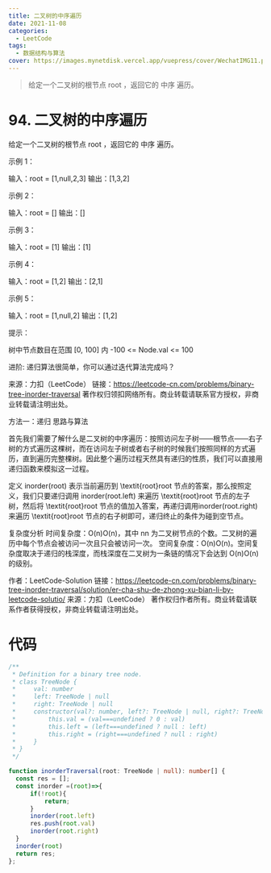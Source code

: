 ```yaml
---
title: 二叉树的中序遍历
date: 2021-11-08
categories: 
  - LeetCode
tags:
  - 数据结构与算法
cover: https://images.mynetdisk.vercel.app/vuepress/cover/WechatIMG11.png
---
```


>给定一个二叉树的根节点 root ，返回它的 中序 遍历。

<!-- more -->

# 94. 二叉树的中序遍历
给定一个二叉树的根节点 root ，返回它的 中序 遍历。

示例 1：

输入：root = [1,null,2,3]
输出：[1,3,2]

示例 2：

输入：root = []
输出：[]

示例 3：

输入：root = [1]
输出：[1]

示例 4：

输入：root = [1,2]
输出：[2,1]

示例 5：

输入：root = [1,null,2]
输出：[1,2]
 

提示：

树中节点数目在范围 [0, 100] 内
-100 <= Node.val <= 100
 

进阶: 递归算法很简单，你可以通过迭代算法完成吗？

来源：力扣（LeetCode）
链接：https://leetcode-cn.com/problems/binary-tree-inorder-traversal
著作权归领扣网络所有。商业转载请联系官方授权，非商业转载请注明出处。


方法一：递归
思路与算法

首先我们需要了解什么是二叉树的中序遍历：按照访问左子树——根节点——右子树的方式遍历这棵树，而在访问左子树或者右子树的时候我们按照同样的方式遍历，直到遍历完整棵树。因此整个遍历过程天然具有递归的性质，我们可以直接用递归函数来模拟这一过程。

定义 inorder(root) 表示当前遍历到 \textit{root}root 节点的答案，那么按照定义，我们只要递归调用 inorder(root.left) 来遍历 \textit{root}root 节点的左子树，然后将 \textit{root}root 节点的值加入答案，再递归调用inorder(root.right) 来遍历 \textit{root}root 节点的右子树即可，递归终止的条件为碰到空节点。

复杂度分析
时间复杂度：O(n)O(n)，其中 nn 为二叉树节点的个数。二叉树的遍历中每个节点会被访问一次且只会被访问一次。
空间复杂度：O(n)O(n)。空间复杂度取决于递归的栈深度，而栈深度在二叉树为一条链的情况下会达到 O(n)O(n) 的级别。

作者：LeetCode-Solution
链接：https://leetcode-cn.com/problems/binary-tree-inorder-traversal/solution/er-cha-shu-de-zhong-xu-bian-li-by-leetcode-solutio/
来源：力扣（LeetCode）
著作权归作者所有。商业转载请联系作者获得授权，非商业转载请注明出处。

# 代码
```ts
/**
 * Definition for a binary tree node.
 * class TreeNode {
 *     val: number
 *     left: TreeNode | null
 *     right: TreeNode | null
 *     constructor(val?: number, left?: TreeNode | null, right?: TreeNode | null) {
 *         this.val = (val===undefined ? 0 : val)
 *         this.left = (left===undefined ? null : left)
 *         this.right = (right===undefined ? null : right)
 *     }
 * }
 */

function inorderTraversal(root: TreeNode | null): number[] {
  const res = [];
  const inorder =(root)=>{
      if(!root){
          return;
      }
      inorder(root.left)
      res.push(root.val)
      inorder(root.right)
  }
  inorder(root)
  return res;
};
```